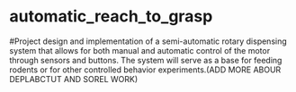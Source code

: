 # automatic_reach_to_grasp

#Project design and implementation of a semi-automatic rotary dispensing system that allows for 
both manual and automatic control of the motor through sensors and buttons. The 
system will serve as a base for feeding rodents or for other controlled behavior 
experiments.(ADD MORE ABOUR DEPLABCTUT AND SOREL WORK)
